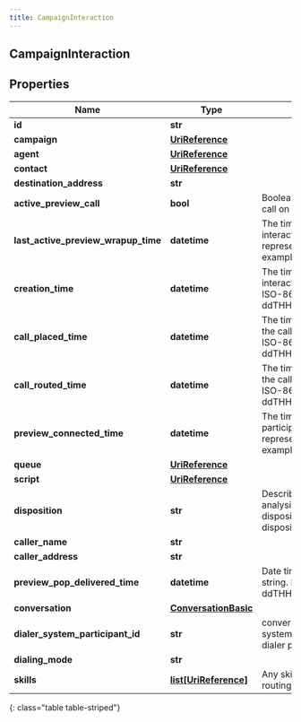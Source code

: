 ```yaml
---
title: CampaignInteraction
---
```

## CampaignInteraction

## Properties

|Name | Type | Description | Notes|
|------------ | ------------- | ------------- | -------------|
| **id** | **str** |  | [optional] |
| **campaign** | [**UriReference**](UriReference.html) |  | [optional] |
| **agent** | [**UriReference**](UriReference.html) |  | [optional] |
| **contact** | [**UriReference**](UriReference.html) |  | [optional] |
| **destination_address** | **str** |  | [optional] |
| **active_preview_call** | **bool** | Boolean value if there is an active preview call on the interaction | [optional] |
| **last_active_preview_wrapup_time** | **datetime** | The time when the last preview of the interaction was wrapped up. Date time is represented as an ISO-8601 string. For example: yyyy-MM-ddTHH:mm:ss.SSSZ | [optional] |
| **creation_time** | **datetime** | The time when dialer created the interaction. Date time is represented as an ISO-8601 string. For example: yyyy-MM-ddTHH:mm:ss.SSSZ | [optional] |
| **call_placed_time** | **datetime** | The time when the agent or system places the call. Date time is represented as an ISO-8601 string. For example: yyyy-MM-ddTHH:mm:ss.SSSZ | [optional] |
| **call_routed_time** | **datetime** | The time when the agent was connected to the call. Date time is represented as an ISO-8601 string. For example: yyyy-MM-ddTHH:mm:ss.SSSZ | [optional] |
| **preview_connected_time** | **datetime** | The time when the customer and routing participant are connected. Date time is represented as an ISO-8601 string. For example: yyyy-MM-ddTHH:mm:ss.SSSZ | [optional] |
| **queue** | [**UriReference**](UriReference.html) |  | [optional] |
| **script** | [**UriReference**](UriReference.html) |  | [optional] |
| **disposition** | **str** | Describes what happened with call analysis for instance: disposition.classification.callable.person, disposition.classification.callable.noanswer | [optional] |
| **caller_name** | **str** |  | [optional] |
| **caller_address** | **str** |  | [optional] |
| **preview_pop_delivered_time** | **datetime** | Date time is represented as an ISO-8601 string. For example: yyyy-MM-ddTHH:mm:ss.SSSZ | [optional] |
| **conversation** | [**ConversationBasic**](ConversationBasic.html) |  | [optional] |
| **dialer_system_participant_id** | **str** | conversation participant id that is the dialer system participant to monitor the call from dialer perspective | [optional] |
| **dialing_mode** | **str** |  | [optional] |
| **skills** | [**list[UriReference]**](UriReference.html) | Any skills that are attached to the call for routing | [optional] |
{: class="table table-striped"}


